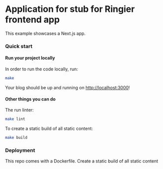 # Application for stub for Ringier frontend app

This example showcases a Next.js  app.

### Quick start

#### Run your project locally

In order to run the code locally, run:

```bash
make
```

Your blog should be up and running on [http://localhost:3000](http://localhost:3000)!

#### Other things you can do

The run linter:

```bash
make lint
```

To create a static build of all static content:

```bash
make build
```

### Deployment

This repo comes with a Dockerfile.
Create a static build of all static content
